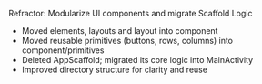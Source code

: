 Refractor: Modularize UI components and migrate Scaffold Logic
- Moved elements, layouts and layout into component
- Moved reusable primitives (buttons, rows, columns) into component/primitives
- Deleted AppScaffold; migrated its core logic into MainActivity
- Improved directory structure for clarity and reuse
